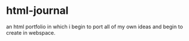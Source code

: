# html-journal
an html portfolio in which i begin to port all of  my own ideas and begin to create in webspace.
